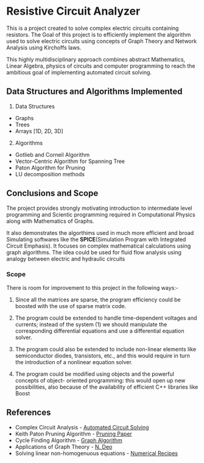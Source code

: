 # Resistive Circuit Analyzer

This is a project created to solve complex electric circuits containing resistors. The Goal of this project is to efficiently implement the algorithm used to solve electric circuits using concepts of Graph Theory and Network Analysis using Kirchoffs laws.

This highly multidisciplinary approach combines abstract Mathematics, Linear Algebra, physics of circuits and computer programming to reach the ambitious goal of implementing automated circuit solving.

## Data Structures and Algorithms Implemented

1. Data Structures
- Graphs
- Trees
- Arrays [1D, 2D, 3D]

2. Algorithms
- Gotlieb and Corneil Algorithm
- Vector-Centric Algorithm for Spanning Tree
- Paton Algorithm for Pruning
- LU decomposition methods

## Conclusions and Scope

The project provides strongly motivating introduction to intermediate level programming and Scientic programming required in Computational Physics along with Mathematics of Graphs.

It also demonstrates the algorthims used in much more efficient and broad Simulating softwares like the **SPICE**(Simulation Program with Integrated Circuit Emphasis). It focuses on complex mathematical calculations using graph algorithms. The idea could be used for fluid flow analysis using analogy between electric and hydraulic circuits

### Scope 
There is room for improvement to this project in the following ways:-

1. Since all the matrices are sparse, the program efficiency could be boosted with the
use of sparse matrix code.

2.  The program could be extended to handle time-dependent voltages and currents;
instead of the system (1) we should manipulate the corresponding differential
equations and use a differential equation solver.

3.  The program could also be extended to include non-linear elements like
semiconductor diodes, transistors, etc., and this would require in turn the
introduction of a nonlinear equation solver.

4.  The program could be modified using objects and the powerful concepts of object-
oriented programming: this would open up new possibilities, also because of the
availability of efficient C++ libraries like Boost 

## References
- Complex Circuit Analysis - [Automated Circuit Solving](https://core.ac.uk/download/pdf/53745212.pdf)
- Keith Paton Pruning Algorithm - [Pruning Paper](https://dl.acm.org/doi/pdf/10.1145/363219.363232)
- Cycle Finding Algorithm - [Graph Algorithm](https://www.codeproject.com/Articles/1158232/Enumerating-All-Cycles-in-an-Undirected-Graph)
- Applications of Graph Theory - [N. Deo](https://archive.org/details/GraphTheoryWithApplicationsToEngineeringAndComputerScience)
- Solving linear non-homogenuous equations - [Numerical Recipes](http://e-maxx.ru/bookz/files/numerical_recipes.pdf) 
